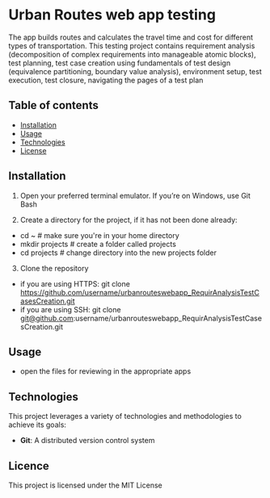 # Urban Routes web app testing

The app builds routes and calculates the travel time and cost for different types of transportation. This testing project contains requirement analysis (decomposition of complex requirements into manageable atomic blocks), test planning, test case creation using fundamentals of test design (equivalence partitioning, boundary value analysis), environment setup, test execution, test closure, navigating the pages of a test plan

## Table of contents

- [Installation](#installation)
- [Usage](#usage)
- [Technologies](#technologies)
- [License](#licence)

## Installation

1. Open your preferred terminal emulator. If you’re on Windows, use Git Bash

2. Create a directory for the project, if it has not been done already:

- cd ~ # make sure you're in your home directory
- mkdir projects # create a folder called projects
- cd projects # change directory into the new projects folder 

3. Clone the repository

- if you are using HTTPS: git clone https://github.com/username/urbanrouteswebapp_RequirAnalysisTestCasesCreation.git
- if you are using SSH: git clone git@github.com:username/urbanrouteswebapp_RequirAnalysisTestCasesCreation.git

## Usage

- open the files for reviewing in the appropriate apps

## Technologies

This project leverages a variety of technologies and methodologies to achieve its goals:

- **Git**: A distributed version control system

## Licence

This project is licensed under the MIT License
